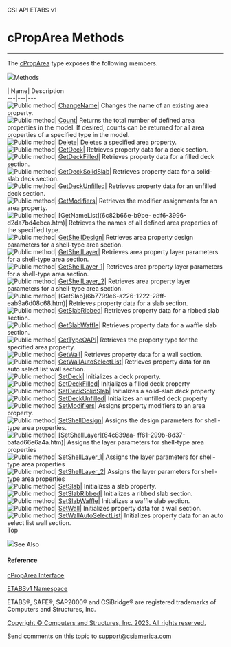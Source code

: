 ﻿

CSI API ETABS v1

# cPropArea Methods  
  
---  
  
The [cPropArea](05202e19-1948-3d93-0a27-426378bde769.htm) type exposes the
following members.

![](../icons/SectionExpanded.png)Methods

| Name| Description  
---|---|---  
![Public method](../icons/pubmethod.gif)|
[ChangeName](566f2b79-8497-d72a-23a8-20c4d7d00a17.htm)|  Changes the name of
an existing area property.  
![Public method](../icons/pubmethod.gif)|
[Count](018b8cfa-d6c5-6a7f-de6a-bcbffa44cc27.htm)|  Returns the total number
of defined area properties in the model. If desired, counts can be returned
for all area properties of a specified type in the model.  
![Public method](../icons/pubmethod.gif)|
[Delete](11f377ed-60f4-9473-6ff3-ed8448882f0f.htm)|  Deletes a specified area
property.  
![Public method](../icons/pubmethod.gif)|
[GetDeck](e19678bf-85ac-47d3-e665-52a085604507.htm)|  Retrieves property data
for a deck section.  
![Public method](../icons/pubmethod.gif)|
[GetDeckFilled](a918c237-a842-0f07-dddf-ab512ed3a9b1.htm)|  Retrieves property
data for a filled deck section.  
![Public method](../icons/pubmethod.gif)|
[GetDeckSolidSlab](69caa577-8c87-9122-aeb8-0f51f6f8d53b.htm)|  Retrieves
property data for a solid-slab deck section.  
![Public method](../icons/pubmethod.gif)|
[GetDeckUnfilled](fc497b52-a3d5-9325-b4c5-84b984b3be57.htm)|  Retrieves
property data for an unfilled deck section.  
![Public method](../icons/pubmethod.gif)|
[GetModifiers](c18492c5-fb08-df65-6018-5780218d9b74.htm)|  Retrieves the
modifier assignments for an area property.  
![Public method](../icons/pubmethod.gif)| [GetNameList](6c82b66e-b9be-
edf6-3996-d2da7bd4ebca.htm)|  Retrieves the names of all defined area
properties of the specified type.  
![Public method](../icons/pubmethod.gif)|
[GetShellDesign](dc51d2f1-5026-04e6-0a8a-d64bf9c0d5a9.htm)|  Retrieves area
property design parameters for a shell-type area section.  
![Public method](../icons/pubmethod.gif)|
[GetShellLayer](149e10e4-5e5e-b24e-b2bd-9a5a0b96d0f3.htm)|  Retrieves area
property layer parameters for a shell-type area section.  
![Public method](../icons/pubmethod.gif)|
[GetShellLayer_1](b3b33d5c-0416-d64d-c93e-74ec66acea9f.htm)|  Retrieves area
property layer parameters for a shell-type area section.  
![Public method](../icons/pubmethod.gif)|
[GetShellLayer_2](f6d1c46a-3d92-93a3-1dc8-1cf5d75d90a6.htm)|  Retrieves area
property layer parameters for a shell-type area section.  
![Public method](../icons/pubmethod.gif)| [GetSlab](6b7799e6-a226-1222-28ff-
eab9a6d08c68.htm)|  Retrieves property data for a slab section.  
![Public method](../icons/pubmethod.gif)|
[GetSlabRibbed](6362769b-980b-68da-911a-e284f6233491.htm)|  Retrieves property
data for a ribbed slab section.  
![Public method](../icons/pubmethod.gif)|
[GetSlabWaffle](d09087ec-1bdc-d45d-2882-fc398e3da612.htm)|  Retrieves property
data for a waffle slab section.  
![Public method](../icons/pubmethod.gif)|
[GetTypeOAPI](25ef980c-93d4-494d-b8e2-9908e47f8186.htm)|  Retrieves the
property type for the specified area property.  
![Public method](../icons/pubmethod.gif)|
[GetWall](cffb7c5f-0a56-931b-d96a-733a89d283dd.htm)|  Retrieves property data
for a wall section.  
![Public method](../icons/pubmethod.gif)|
[GetWallAutoSelectList](fb129af7-3d3f-f54f-74a3-646feae95247.htm)|  Retrieves
property data for an auto select list wall section.  
![Public method](../icons/pubmethod.gif)|
[SetDeck](f9ab6c11-c39e-beab-a6c0-0d709e5e189f.htm)|  Initializes a deck
property.  
![Public method](../icons/pubmethod.gif)|
[SetDeckFilled](48a6505f-cb81-ec80-76f3-51cedfde82ab.htm)|  Initializes a
filled deck property  
![Public method](../icons/pubmethod.gif)|
[SetDeckSolidSlab](b49666b1-5276-2122-d665-573e6c668b63.htm)|  Initializes a
solid-slab deck property  
![Public method](../icons/pubmethod.gif)|
[SetDeckUnfilled](b2541419-4326-88f4-0a14-04d0f9d0ea6b.htm)|  Initializes an
unfilled deck property  
![Public method](../icons/pubmethod.gif)|
[SetModifiers](5d2f1428-5110-7247-25dd-68899acd7561.htm)|  Assigns property
modifiers to an area property.  
![Public method](../icons/pubmethod.gif)|
[SetShellDesign](518faacb-99f6-d77a-a449-4e6e4cfb8eef.htm)|  Assigns the
design parameters for shell-type area properties.  
![Public method](../icons/pubmethod.gif)| [SetShellLayer](64c839aa-
ff61-299b-8d37-bafad66e6a4a.htm)|  Assigns the layer parameters for shell-type
area properties  
![Public method](../icons/pubmethod.gif)|
[SetShellLayer_1](f2b22071-9605-e183-bcac-2543e33caa97.htm)|  Assigns the
layer parameters for shell-type area properties  
![Public method](../icons/pubmethod.gif)|
[SetShellLayer_2](1c0c46da-73c3-252b-281b-94f70cd0802f.htm)|  Assigns the
layer parameters for shell-type area properties  
![Public method](../icons/pubmethod.gif)|
[SetSlab](8a4ffa0d-4f4c-2366-9638-3e0bba493e21.htm)|  Initializes a slab
property.  
![Public method](../icons/pubmethod.gif)|
[SetSlabRibbed](1890a9dd-6559-c637-a807-bc7289698600.htm)|  Initializes a
ribbed slab section.  
![Public method](../icons/pubmethod.gif)|
[SetSlabWaffle](587b6985-08e3-b0bb-b215-d1e3ceb3b2dc.htm)|  Initializes a
waffle slab section.  
![Public method](../icons/pubmethod.gif)|
[SetWall](9e012fa7-2cb5-1db3-b577-c688f5ff5bfe.htm)|  Initializes property
data for a wall section.  
![Public method](../icons/pubmethod.gif)|
[SetWallAutoSelectList](b89e4188-11da-d4e5-26f6-ad83d83ceb92.htm)|
Initializes property data for an auto select list wall section.  
Top

![](../icons/SectionExpanded.png)See Also

#### Reference

[cPropArea Interface](05202e19-1948-3d93-0a27-426378bde769.htm)

[ETABSv1 Namespace](2780f1b8-2033-5289-2298-1cdb2a7508d9.htm)

ETABS®, SAFE®, SAP2000® and CSiBridge® are registered trademarks of Computers
and Structures, Inc.  

[Copyright © Computers and Structures, Inc. 2023. All rights
reserved.](http://www.csiamerica.com)

Send comments on this topic to
[support@csiamerica.com](mailto:support%40csiamerica.com?Subject=CSI%20API%20ETABS%20v1)


